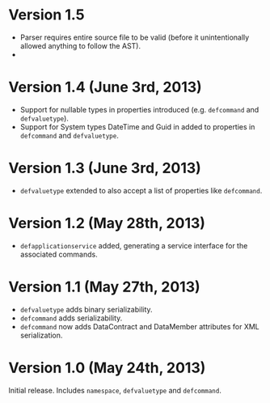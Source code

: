 # Version 1.5
* Parser requires entire source file to be valid (before it unintentionally allowed anything to follow the AST).
* 


# Version 1.4 (June 3rd, 2013)
* Support for nullable types in properties introduced (e.g. `defcommand` and `defvaluetype`).
* Support for System types DateTime and Guid in added to properties in `defcommand` and `defvaluetype`.

# Version 1.3 (June 3rd, 2013)
* `defvaluetype` extended to also accept a list of properties like `defcommand`.

# Version 1.2 (May 28th, 2013)
* `defapplicationservice` added, generating a service interface for the associated commands.

# Version 1.1 (May 27th, 2013)
* `defvaluetype` adds binary serializability.
* `defcommand` adds serializability.
* `defcommand` now adds DataContract and DataMember attributes for XML serialization.

# Version 1.0 (May 24th, 2013)
Initial release.
Includes `namespace`, `defvaluetype` and `defcommand`.
